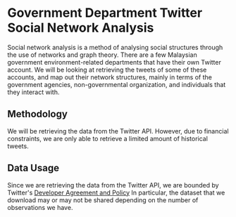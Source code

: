 # Government Department Twitter Social Network Analysis

Social network analysis is a method of analysing social structures through the use of networks and graph theory. 
There are a few Malaysian government environment-related departments that have their own Twitter account. 
We will be looking at retrieving the tweets of some of these accounts, and map out their network structures, 
mainly in terms of the government agencies, non-governmental organization, and individuals that they interact with.

## Methodology

We will be retrieving the data from the Twitter API. However, due to financial constraints, we are only able
to retrieve a limited amount of historical tweets.

## Data Usage

Since we are retrieving the data from the Twitter API, we are bounded by Twitter's [Developer Agreement and Policy](https://developer.twitter.com/en/developer-terms/agreement-and-policy)
In particular, the dataset that we download may or may not be shared depending on the number of observations we have.
